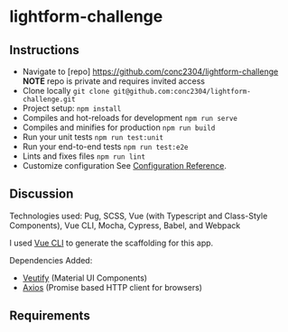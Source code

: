 # lightform-challenge

## Instructions

- Navigate to [repo] https://github.com/conc2304/lightform-challenge **NOTE** repo is private and requires invited access
- Clone locally `git clone git@github.com:conc2304/lightform-challenge.git`
- Project setup: `npm install`
- Compiles and hot-reloads for development `npm run serve`
- Compiles and minifies for production `npm run build`
- Run your unit tests `npm run test:unit`
- Run your end-to-end tests `npm run test:e2e`
- Lints and fixes files `npm run lint`
- Customize configuration See [Configuration Reference](https://cli.vuejs.org/config/).

## Discussion

Technologies used: Pug, SCSS, Vue (with Typescript and Class-Style Components), Vue CLI, Mocha, Cypress, Babel, and Webpack

I used [Vue CLI](https://cli.vuejs.org/) to generate the scaffolding for this app.

Dependencies Added:

- [Veutify](https://vuetifyjs.com/en/) (Material UI Components)
- [Axios](https://www.npmjs.com/package/axios) (Promise based HTTP client for browsers)

## Requirements
